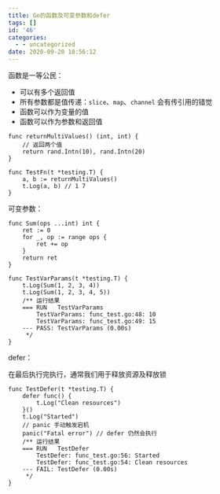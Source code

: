 ```yaml
---
title: Go的函数及可变参数和defer
tags: []
id: '46'
categories:
  - - uncategorized
date: 2020-09-20 18:56:12
---
```


函数是一等公民：

*   可以有多个返回值
*   所有参数都是值传递：`slice`、`map`、`channel` 会有传引用的错觉
*   函数可以作为变量的值
*   函数可以作为参数和返回值

```
func returnMultiValues() (int, int) {
    // 返回两个值
    return rand.Intn(10), rand.Intn(20)
}

func TestFn(t *testing.T) {
    a, b := returnMultiValues()
    t.Log(a, b) // 1 7
}
```

可变参数：

```
func Sum(ops ...int) int {
    ret := 0
    for _, op := range ops {
        ret += op
    }
    return ret
}

func TestVarParams(t *testing.T) {
    t.Log(Sum(1, 2, 3, 4))
    t.Log(Sum(1, 2, 3, 4, 5))
    /** 运行结果
    === RUN   TestVarParams
        TestVarParams: func_test.go:48: 10
        TestVarParams: func_test.go:49: 15
    --- PASS: TestVarParams (0.00s)
     */
}
```

defer：

在最后执行完执行，通常我们用于释放资源及释放锁

```
func TestDefer(t *testing.T) {
    defer func() {
        t.Log("Clean resources")
    }()
    t.Log("Started")
    // panic 手动触发宕机
    panic("Fatal error") // defer 仍然会执行
    /** 运行结果
    === RUN   TestDefer
        TestDefer: func_test.go:56: Started
        TestDefer: func_test.go:54: Clean resources
    --- FAIL: TestDefer (0.00s)
     */
}
```